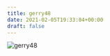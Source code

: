 ```yaml
---
title: gerry48
date: 2021-02-05T19:33:04+00:00
draft: false
---
```


![gerry48](/images/2016g.JPG)

